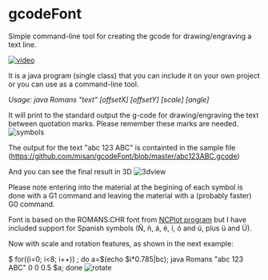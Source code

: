 # gcodeFont
Simple command-line tool for creating the gcode for drawing/engraving a text line.

[![video](https://github.com/misan/gcodeFont/blob/master/video.png?raw=true)](https://www.youtube.com/watch?v=t--c6iU60Fs)


It is a java program (single class) that you can include it on your own project or you can use as a command-line tool.

*Usage: java Romans "text" [offsetX] [offsetY] [scale] [angle]*

It will print to the standard output the g-code for drawing/engraving the text between quotation marks. Please remember these marks are needed.
![symbols](https://github.com/misan/gcodeFont/blob/master/gcodeFont.png?raw=true)

The output for the text "abc 123 ABC" is containted in the sample file (https://github.com/misan/gcodeFont/blob/master/abc123ABC.gcode)

And you can see the final result in 3D
![3dview](https://github.com/misan/gcodeFont/blob/master/3dview.png?raw=true)

Please note entering into the material at the begining of each symbol is done with a G1 command and leaving the material with a (probably faster) G0 command.

Font is based on the ROMANS.CHR font from [NCPlot program](http://ncplot.com/stickfont/stickfont.htm) but I have included support for Spanish symbols (Ñ, ñ, á, é, í, ó and ú, plus ü and Ü).

Now with scale and rotation features, as shown in the next example:

$ for((i=0; i<8; i++)) ; do a=$(echo $i*0.785|bc); java Romans "abc 123 ABC" 0 0 0.5 $a; done
![rotate](https://github.com/misan/gcodeFont/blob/master/rotate.png?raw=true)

